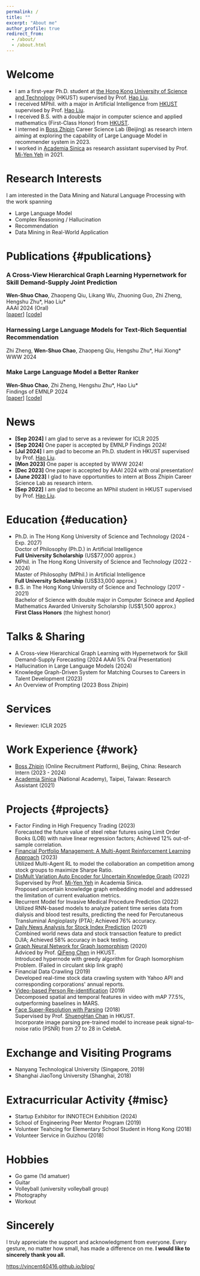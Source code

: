 ```yaml
---
permalink: /
title: ""
excerpt: "About me"
author_profile: true
redirect_from: 
  - /about/
  - /about.html
---
```


Welcome
======
* I am a first-year Ph.D. student at [the Hong Kong University of Science and Technology](https://hkust.edu.hk/) (HKUST) supervised by Prof. [Hao Liu](https://raymondhliu.github.io/). 
* I received MPhil. with a major in Artificial Intelligence from [HKUST](https://hkust.edu.hk/) supervised by Prof. [Hao Liu](https://raymondhliu.github.io/).
* I received B.S. with a double major in computer science and applied mathematics (First-Class Honor) from [HKUST](https://hkust.edu.hk/).
* I interned in [Boss Zhipin](https://ir.zhipin.com/) Career Science Lab (Beijing) as research intern aiming at exploring the capability of Large Language Model in recommender system in 2023. 
* I worked in [Academia Sinica](https://www.iis.sinica.edu.tw/zh/index.html) as research assistant supervised by Prof. [Mi-Yen Yeh](https://homepage.iis.sinica.edu.tw/pages/miyen/index_en.html) in 2021.
  
Research Interests
======
I am interested in the Data Mining and Natural Language Processing with the work spanning
* Large Language Model
* Complex Reasoning / Hallucination
* Recommendation
* Data Mining in Real-World Application

<!-- For the detail of my project experience, please check [1-page resume](https://drive.google.com/file/d/1lPM4-1jmYeEr1scexEjgNr2m6uhtUrrr/view?usp=sharing). -->

Publications {#publications}
======
### A Cross-View Hierarchical Graph Learning Hypernetwork for Skill Demand-Supply Joint Prediction 
**Wen-Shuo Chao**, Zhaopeng Qiu, Likang Wu, Zhuoning Guo, Zhi Zheng, Hengshu Zhu*, Hao Liu* <br> 
AAAI 2024 (Oral) <br> 
[[paper](https://arxiv.org/abs/2401.17838)]  [[code](https://github.com/vincent40416/Skill-Demand-Supply-Joint-Prediction)]

### Harnessing Large Language Models for Text-Rich Sequential Recommendation 
Zhi Zheng, **Wen-Shuo Chao**, Zhaopeng Qiu, Hengshu Zhu*, Hui Xiong* <br>
WWW 2024 <br>

### Make Large Language Model a Better Ranker <br> 
**Wen-Shuo Chao**, Zhi Zheng, Hengshu Zhu*, Hao Liu* <br>
Findings of EMNLP 2024 <br>
[[paper](https://arxiv.org/abs/2403.19181)] [[code](https://github.com/vincent40416/Skill-Demand-Supply-Joint-Prediction)]

News
======
* **[Sep 2024]** I am glad to serve as a reviewer for ICLR 2025
* **[Sep 2024]** One paper is accepted by EMNLP Findings 2024!
* **[Jul 2024]** I am glad to become an Ph.D. student in HKUST supervised by Prof. [Hao Liu](https://raymondhliu.github.io/).
* **[Mon 2023]** One paper is accepted by WWW 2024!
* **[Dec 2023]** One paper is accepted by AAAI 2024 with oral presentation!
* **[June 2023]** I glad to have opportunities to intern at Boss Zhipin Career Science Lab as research intern.
* **[Sep 2022]** I am glad to become an MPhil student in HKUST supervised by Prof. [Hao Liu](https://raymondhliu.github.io/).

Education {#education}
======
* Ph.D. in The Hong Kong University of Science and Technology (2024 - Exp. 2027) <br> 
    Doctor of Philosophy (Ph.D.) in Artificial Intelligence <br>
    **Full University Scholarship** (US$77,000 approx.)
* MPhil. in The Hong Kong University of Science and Technology (2022 - 2024) <br> 
    Master of Philosophy (MPhil.) in Artificial Intelligence <br>
    **Full University Scholarship** (US$33,000 approx.)
* B.S. in The Hong Kong University of Science and Technology (2017 - 2021) <br> 
    Bachelor of Science with double major in Computer Scinece and Applied Mathematics
    Awarded University Scholarship (US$1,500 approx.) <br> 
    **First Class Honors** (the highest honor)

Talks & Sharing
======
* A Cross-view Hierarchical Graph Learning with Hypernetwork for Skill Demand-Supply Forecasting (2024 AAAI 5% Oral Presentation)
* Hallucination in Large Language Models (2024)
* Knowledge Graph-Driven System for Matching Courses to Careers in Talent Development (2023)
* An Overview of Prompting (2023 Boss Zhipin)
  
Services
======
* Reviewer: ICLR 2025 

Work Experience {#work}
======
* [Boss Zhipin](https://ir.zhipin.com/) (Online Recruitment Platform), Beijing, China: Research Intern (2023 - 2024)
* [Academia Sinica](https://www.iis.sinica.edu.tw/zh/index.html) (National Academy), Taipei, Taiwan: Research Assistant (2021)


Projects {#projects}
======
<!-- * LLM for Student Performance Evaluation (2024) <br>
    * Built an student evaluation system based with large language model.  -->
<!-- * Retrieval Augmented Generation (RAG) for City Related Query (2024) <br>
    Implemented RAG with llamaindex{,} which utilizes Chroma as the vector database{,} and employed instruction tuning on LLM to enhance the utilization of retrieved results from private database. -->
* Factor Finding in High Frequency Trading (2023) <br>
    Forecasted the future value of steel rebar futures using Limit Order Books (LOB) with naive linear regression factors; Achieved 12% out-of-sample correlation.
* [Financial Portfolio Management: A Multi-Agent Reinforcement Learning Approach](https://drive.google.com/file/d/1zIjaMn6OTybBAxK83nBX4d_EMgK5qirP/view?usp=sharing) (2023)<br>
    Utilized Multi-Agent RL to model the collaboration an competition among stock groups to maximize Sharpe Ratio.
* [DisMult Variation Auto Encoder for Uncertain Knowledge Graph](https://github.com/vincent40416/DistMult_VAE) (2022)<br>
    Supervised by Prof. [Mi-Yen Yeh](https://homepage.iis.sinica.edu.tw/pages/miyen/index_en.html) in Academia Sinica.<br>
    Proposed uncertain knowledge graph embedding model and addressed the limitation of current evaluation metrics.
* Recurrent Model for Invasive Medical Procedure Prediction (2022) <br>
    Utilized RNN-based models to analyze patient time series data from dialysis and blood test results, predicting the need for Percutaneous Transluminal Angioplasty (PTA); Achieved 76% accuracy. 
* [Daily News Analysis for Stock Index Prediction](https://github.com/vincent40416/Stock_Price_Prediction) (2021)<br>
    Combined world news data and stock transaction feature to predict DJIA; Achieved 58% accuracy in back testing.
* [Graph Neural Network for Graph Isomorphism](https://github.com/vincent40416/Graph_Isomorphism_w_Hypernode) (2020) <br>
    Adviced by Prof. [QiFeng Chen](https://facultyprofiles.hkust.edu.hk/profiles.php?profile=qifeng-chen-cqf) in HKUST.<br>
    Introduced hypernode with greedy algorithm for Graph Isomorphism Problem. (Failed in circulant skip link graph)
* Financial Data Crawling (2019) <br>
    Developed real-time stock data crawling system with Yahoo API and corresponding corporations' annual reports.
* [Video-based Person Re-identification](https://github.com/vincent40416/RE_ID) (2019)<br>
    Decomposed spatial and temporal features in video with mAP 77.5%, outperforming baselines in MARS.
* [Face Super-Resolution with Parsing](https://github.com/vincent40416/SRGAN) (2018) <br>
    Supervised by Prof. [ShuengHan Chan](https://facultyprofiles.hkust.edu.hk/profiles.php?profile=gary-shueng-han-chan-gchan) in HKUST. <br>
    Incorporate image parsing pre-trained model to increase peak signal-to-noise ratio (PSNR) from 27 to 28 in CelebA.


Exchange and Visiting Programs
======
* Nanyang Technological University (Singapore, 2019)
* Shanghai JiaoTong University (Shanghai, 2018)

Extracurricular Activity {#misc}
======
* Startup Exhibitor for INNOTECH Exhibition (2024)
* School of Engineering Peer Mentor Program (2019)
* Volunteer Teahcing for Elementary School Student in Hong Kong (2018)
* Volunteer Service in Guizhou (2018)

Hobbies
======
* Go game (1d amatuer) 
* Guitar 
* Volleyball (university volleyball group)
* Photography
* Workout


Sincerely
======
I truly appreciate the support and acknowledgment from everyone. Every gesture, no matter how small, has made a difference on me. __I would like to sincerely thank you all.__


<script type="text/javascript" id="clustrmaps" src="//clustrmaps.com/map_v2.js?d=2dOzmRRZAAH2rcybX1S2vfOf8newNhoYUwdlrkM7y00&cl=ffffff&w=a"></script>


<font color=White>https://vincent40416.github.io/blog/ </font>
<!-- <div id="section" style="display:none;">
    You could visit my [blog] if you are interested.
</div> -->